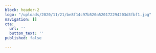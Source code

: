 ```yaml
---
block: header-2
logo: "/uploads/2020/11/21/be8f14c97b520a520172294203d3fbf1.jpg"
navigation: []
cta:
  url: ''
  button_text: ''
published: false

---
```

